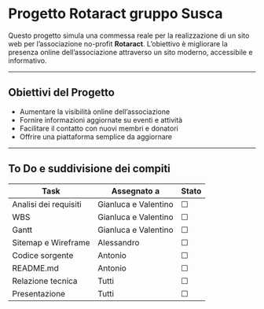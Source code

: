 # Progetto Rotaract gruppo Susca

Questo progetto simula una commessa reale per la realizzazione di un sito web per l’associazione no-profit **Rotaract**. L’obiettivo è migliorare la presenza online dell’associazione attraverso un sito moderno, accessibile e informativo.

---

## Obiettivi del Progetto

- Aumentare la visibilità online dell’associazione
- Fornire informazioni aggiornate su eventi e attività
- Facilitare il contatto con nuovi membri e donatori
- Offrire una piattaforma semplice da aggiornare

---

## To Do e suddivisione dei compiti


| Task                  | Assegnato a            | Stato |
|-----------------------|------------------------|-------|
| Analisi dei requisiti | Gianluca e Valentino   |☐|
| WBS                   | Gianluca e Valentino   |☐|
| Gantt                 | Gianluca e Valentino   |☐|
| Sitemap e Wireframe   | Alessandro             |☐|
| Codice sorgente       | Antonio                |☐|
| README.md             | Antonio                |☐|
| Relazione tecnica     | Tutti                  |☐|
| Presentazione         | Tutti                  |☐|
